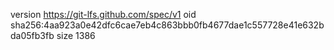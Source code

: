 version https://git-lfs.github.com/spec/v1
oid sha256:4aa923a0e42dfc6cae7eb4c863bbb0fb4677dae1c557728e41e632bda05fb3fb
size 1386
